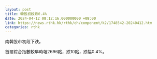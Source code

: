 ```yaml
---
layout: post
title: 韓股初段跌0.4%
date: 2024-04-12 08:12:16.000000000 +08:00
link: https://news.rthk.hk/rthk/ch/component/k2/1748542-20240412.htm
categories: rthk
---
```


南韓股市初段下跌。

首爾綜合指數較早時報2696點，跌10點，跌幅0.4%。
